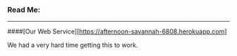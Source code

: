 ### Read Me: 
***
####[Our Web Service][https://afternoon-savannah-6808.herokuapp.com]

We had a very hard time getting this to work.
